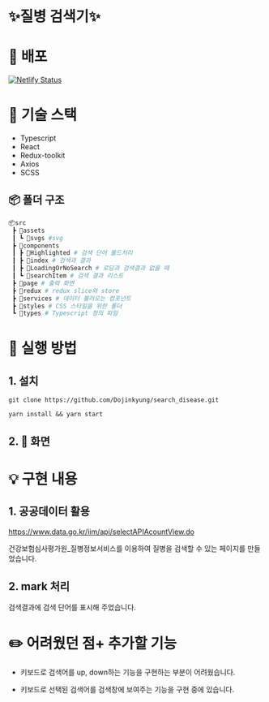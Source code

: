 # ✨질병 검색기✨

# 🚀 배포

[![Netlify Status](https://api.netlify.com/api/v1/badges/8c963488-351b-41d4-9152-60535ac564b2/deploy-status)](https://stunning-kulfi-cc5809.netlify.app)

# 🔧 기술 스택

- Typescript
- React
- Redux-toolkit
- Axios
- SCSS

## 📦 폴더 구조

```sh
📦src
 ┣ 📂assets
 ┃ ┗ 📂svgs #svg
 ┣ 📂components
 ┃ ┣ 📜Highlighted # 검색 단어 볼드처리
 ┃ ┣ 📜index # 검색과 결과
 ┃ ┣ 📜LoadingOrNoSearch # 로딩과 검색결과 없을 때
 ┃ ┗ 📜searchItem # 검색 결과 리스트
 ┣ 📂page # 출력 화면
 ┣ 📂redux # redux slice와 store
 ┣ 📂services # 데이터 불러오는 컴포넌트
 ┣ 📂styles # CSS 스타일을 위한 폴더
 ┗ 📂types # Typescript 정의 파일

```

# 📌 실행 방법

## 1. 설치

```
git clone https://github.com/Dojinkyung/search_disease.git
```

```
yarn install && yarn start
```

## 2. 📸 화면

# 💡 구현 내용

## 1. 공공데이터 활용

https://www.data.go.kr/iim/api/selectAPIAcountView.do

건강보험심사평가원\_질병정보서비스를 이용하여 질병을 검색할 수 있는 페이지를 만들었습니다.

## 2. mark 처리

검색결과에 검색 단어를 표시해 주었습니다.

# ✏️ 어려웠던 점+ 추가할 기능

- 키보드로 검색어를 up, down하는 기능을 구현하는 부분이 어려웠습니다.

- 키보드로 선택된 검색어를 검색창에 보여주는 기능을 구현 중에 있습니다.

